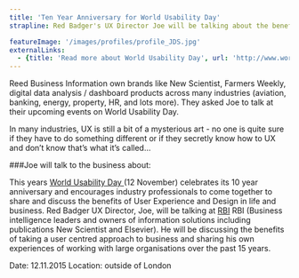 ```yaml
---
title: 'Ten Year Anniversary for World Usability Day'
strapline: Red Badger's UX Director Joe will be talking about the benefits of User-Centered Design

featureImage: '/images/profiles/profile_JDS.jpg'
externalLinks:
  - {title: 'Read more about World Usability Day', url: 'http://www.worldusabilityday.org/'}
---
```


Reed Business Information own brands like New Scientist, Farmers Weekly, digital data analysis / dashboard products across many industries (aviation, banking, energy, property, HR, and lots more). They asked Joe to talk at their upcoming events on World Usability Day.

In many industries, UX is still a bit of a mysterious art - no one is quite sure if they have to do something different or if they secretly know how to UX and don’t know that’s what it’s called…

###Joe will talk to the business about:

This years [World Usability Day ](http://www.worldusabilityday.org/)(12 November) celebrates its 10 year anniversary and encourages industry professionals to come together to share and discuss the benefits of User Experience and Design in life and business. Red Badger UX Director, Joe, will be talking at [RBI](http://www.reedbusiness.com/) RBI (Business intelligence leaders and owners of information solutions including publications New Scientist and Elsevier). He will be discussing the benefits of taking a user centred approach to business and sharing his own experiences of working with large organisations over the past 15 years.

Date: 12.11.2015
Location: outside of London
